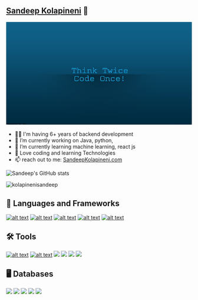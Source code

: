 ## [Sandeep Kolapineni](https://kolapinenisandeep.github.io/kolapinenisandeep/) 👋

![introduction banner](https://github.com/kolapineniSandeep/kolapinenisandeep/blob/main/think-twice-code-once.jpg)



- 👨‍💻 I'm having 6+ years of backend development
- 🔭 I’m currently working on Java, python, 
- 🌱 I’m currently learning machine learning, react js
- 🥰 Love coding and learning Technologies 
- 📫 reach out to me:  [SandeepKolapineni.com](https://kolapinenisandeep.github.io/kolapinenisandeep/) 



![Sandeep's GitHub stats](https://github-readme-stats.vercel.app/api?username=kolapinenisandeep&theme=dark&show_icons=true)

![kolapinenisandeep](https://github-readme-stats.vercel.app/api/pin/?username=kolapinenisandeep&repo=tree-ring-analysis&theme=codeSTACKr)

##  :rocket: Languages and Frameworks

<a href="https://www.python.org/"> ![alt text](https://img.shields.io/badge/Python-FFD43B?style=for-the-badge&logo=python&logoColor=darkgreen)</a> <a href="https://www.java.com/en/"> ![alt text](https://img.shields.io/badge/Java-ED8B00?style=for-the-badge&logo=java&logoColor=white)</a>
<a href=""> ![alt text]( https://img.shields.io/badge/Spring_Boot-F2F4F9?style=for-the-badge&logo=spring-boot)</a> <a href="https://www.java.com/en/"> ![alt text](https://img.shields.io/badge/Angular-DD0031?style=for-the-badge&logo=angular&logoColor=whit)</a>
<a href=""> ![alt text]( https://img.shields.io/badge/Flask-000000?style=for-the-badge&logo=flask&logoColor=white)</a> 

##  🛠️ Tools
<a href="https://www.linux.org/"> ![alt text](https://img.shields.io/badge/Linux-FCC624?style=for-the-badge&logo=linux&logoColor=black)</a> <a href="https://git-scm.com/"> ![alt text](https://img.shields.io/badge/Git-F05032?style=for-the-badge&logo=git&logoColor=white)</a>
  <img src=" https://img.shields.io/badge/Jenkins-D24939?style=for-the-badge&logo=Jenkins&logoColor=white" />
  <img src="https://img.shields.io/badge/Jira-0052CC?style=for-the-badge&logo=Jira&logoColor=white" />
  <img src="https://img.shields.io/badge/Docker-2CA5E0?style=for-the-badge&logo=docker&logoColor=white" />
  <img src="https://img.shields.io/badge/Postman-FF6C37?style=for-the-badge&logo=Postman&logoColor=white" />


## 🖥️ Databases
<p>
  <img src="https://img.shields.io/badge/MySQL-00000F?style=for-the-badge&logo=mysql&logoColor=white" />
  <img src="https://img.shields.io/badge/PostgreSQL-316192?style=for-the-badge&logo=postgresql&logoColor=white" />
  <img src="https://img.shields.io/badge/MongoDB-4EA94B?style=for-the-badge&logo=mongodb&logoColor=white" />
  <img src="https://img.shields.io/badge/SQLite-07405E?style=for-the-badge&logo=sqlite&logoColor=white" />
   <img src="https://img.shields.io/badge/Oracle-F80000?style=for-the-badge&logo=oracle&logoColor=black" />

</p>

